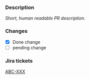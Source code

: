 ### Description
<i> Short, human readable PR description. </i>

### Changes
- [X] Done change
- [ ] pending change

### Jira tickets
[ABC-XXX](https://teamsymphony.atlassian.net/browse/ABC-XXX)
